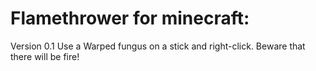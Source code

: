 # Flamethrower for minecraft:
Version 0.1
Use a Warped fungus on a stick and right-click. Beware that there will be fire!

